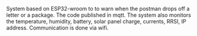 System based on ESP32-wroom to to warn when the postman drops off a letter or a package.
The code published in mqtt.
The system also monitors the temperature, humidity, battery, solar panel charge, currents, RRSI, IP address.
Communication is done via wifi.
